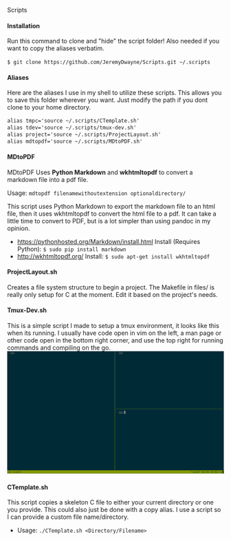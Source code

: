 Scripts
#### Installation
Run this command to clone and "hide" the script folder! Also needed if you want to copy the aliases verbatim.

`$ git clone https://github.com/JeremyDwayne/Scripts.git ~/.scripts`

#### Aliases
Here are the aliases I use in my shell to utilize these scripts. This allows you to save this folder wherever you want. Just modify the path if you dont clone to your home directory.
````
alias tmpc='source ~/.scripts/CTemplate.sh'
alias tdev='source ~/.scripts/tmux-dev.sh'
alias project='source ~/.scripts/ProjectLayout.sh'
alias mdtopdf='source ~/.scripts/MDtoPDF.sh'
````

#### MDtoPDF
MDtoPDF Uses **Python Markdown** and **wkhtmltopdf** to convert a markdown file into a pdf file.

Usage: `mdtopdf filenamewithoutextension optionaldirectory/`

This script uses Python Markdown to export the markdown file to an html file, then it uses wkhtmltopdf to convert the html file to a pdf. It can take a little time to convert to PDF, but is a lot simpler than using pandoc in my opinion.

* https://pythonhosted.org/Markdown/install.html
Install (Requires Python):
`$ sudo pip install markdown`
* http://wkhtmltopdf.org/
Install:
`$ sudo apt-get install wkhtmltopdf`

#### ProjectLayout.sh
Creates a file system structure to begin a project. The Makefile in files/ is really only setup for C at the moment. Edit it based on the project's needs.

#### Tmux-Dev.sh
This is a simple script I made to setup a tmux environment, it looks like this when its running. I usually have code open in vim on the left, a man page or other code open in the bottom right corner, and use the top right for running commands and compiling on the go.
![tmux](files/tmux.png)

#### CTemplate.sh
This script copies a skeleton C file to either your current directory or one you provide. This could also just be done with a copy alias. I use a script so I can provide a custom file name/directory.
* Usage: `./CTemplate.sh <Directory/Filename>`
